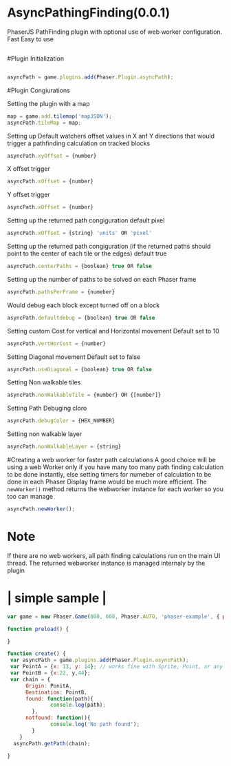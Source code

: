# AsyncPathingFinding(0.0.1)
PhaserJS PathFinding plugin with optional use of web worker configuration. Fast Easy to use

```javascript

```

#Plugin Initialization
```javascript

asyncPath = game.plugins.add(Phaser.Plugin.asyncPath);

```

#Plugin Congiurations

Setting the plugin with a map
```javascript
map = game.add.tilemap('mapJSON');
asyncPath.tileMap = map;
```


Setting up Default watchers offset values in X anf Y directions that would trigger a pathfinding calculation on tracked blocks

```javascript
asyncPath.xyOffset = {number}
```

X offset trigger
```javascript
asyncPath.xOffset = {number}
```

Y offset trigger
```javascript
asyncPath.xOffset = {number}
```

Setting up the returned path congiguration default pixel
```javascript
asyncPath.xOffset = {string} 'units' OR 'pixel'
```



Setting up the returned path congiguration (if the returned paths should point to the center of each tile or the edges) default true
```javascript
asyncPath.centerPaths = {boolean} true OR false 
```


Setting up the number of paths to be solved on each Phaser frame
```javascript
asyncPath.pathsPerFrame = {numeber} 
```


Would debug each block except turned off on a block
```javascript
asyncPath.defaultdebug = {boolean} true OR false 
```


Setting custom Cost for vertical and Horizontal movement
Default set to 10
```javascript
asyncPath.VertHorCost = {number} 
```

Setting Diagonal movement
Default set to false
```javascript
asyncPath.useDiagonal = {boolean} true OR false 
```


Setting Non walkable tiles
```javascript
asyncPath.nonWalkableTile = {number} OR {[number]}
```



Setting Path Debuging cloro
```javascript
asyncPath.debugColor = {HEX_NUMBER}
```



Setting non walkable layer
```javascript
asyncPath.nonWalkableLayer = {string}
```


#Creating a web worker for faster path calculations
A good choice will be using a web Worker only if you have many too many path
finding calculation to be done instantly, else setting timers for numeber of calculation to be done in each Phaser Display frame would be much more efficient. The
``` newWorker() ``` method returns the webworker instance for each worker so you too can manage

```javascript
asyncPath.newWorker();
```

# Note
If there are no web workers, all path finding calculations run on the main UI thread.
The returned webworker instance is managed internaly by the plugin












# | simple sample |

```javascript
var game = new Phaser.Game(800, 600, Phaser.AUTO, 'phaser-example', { preload: preload, create: create });

function preload() {

}

function create() {
 var asyncPath = game.plugins.add(Phaser.Plugin.asyncPath);
 var PointA = {x: 13, y: 14}; // works fine with Sprite, Point, or any object with x and y properties
 var PointB = {x:22, y,44};
 var chain = {
      Origin: PonitA,
      Destination: PointB,
      found: function(path){
              console.log(path);
        },
      notfound: function(){
              console.log('No path found');
        }
    }
  asyncPath.getPath(chain);

}
```
